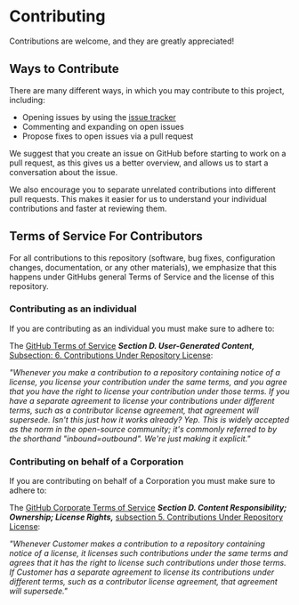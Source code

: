 # Contributing

Contributions are welcome, and they are greatly appreciated!

## Ways to Contribute

There are many different ways, in which you may contribute to this project, including:

   * Opening issues by using the [issue tracker](https://github.com/rtckit/eqivo/issues)
   * Commenting and expanding on open issues
   * Propose fixes to open issues via a pull request

We suggest that you create an issue on GitHub before starting to work on a pull request, as this gives us a better overview, and allows us to start a conversation about the issue.

We also encourage you to separate unrelated contributions into different pull requests. This makes it easier for us to understand your individual contributions and faster at reviewing them.

## Terms of Service For Contributors

For all contributions to this repository (software, bug fixes, configuration changes, documentation, or any other materials), we emphasize that this happens under GitHubs general Terms of Service and the license of this repository.

### Contributing as an individual

If you are contributing as an individual you must make sure to adhere to:

The [GitHub Terms of Service](https://help.github.com/en/github/site-policy/github-terms-of-service) __*Section D. User-Generated Content,*__ [Subsection: 6. Contributions Under Repository License](https://help.github.com/en/github/site-policy/github-terms-of-service#6-contributions-under-repository-license):

_"Whenever you make a contribution to a repository containing notice of a license, you license your contribution under the same terms, and you agree that you have the right to license your contribution under those terms. If you have a separate agreement to license your contributions under different terms, such as a contributor license agreement, that agreement will supersede.
Isn't this just how it works already? Yep. This is widely accepted as the norm in the open-source community; it's commonly referred to by the shorthand "inbound=outbound". We're just making it explicit."_

### Contributing on behalf of a Corporation

If you are contributing on behalf of a Corporation you must make sure to adhere to:

The [GitHub Corporate Terms of Service](https://help.github.com/en/github/site-policy/github-corporate-terms-of-service) _**Section D. Content Responsibility; Ownership; License Rights,**_ [subsection 5. Contributions Under Repository License](https://help.github.com/en/github/site-policy/github-corporate-terms-of-service#5-contributions-under-repository-license):

_"Whenever Customer makes a contribution to a repository containing notice of a license, it licenses such contributions under the same terms and agrees that it has the right to license such contributions under those terms. If Customer has a separate agreement to license its contributions under different terms, such as a contributor license agreement, that agreement will supersede."_
